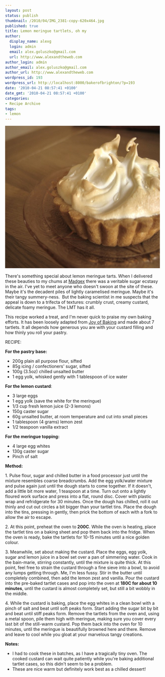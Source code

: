 ```yaml
---
layout: post
status: publish
thumbnail: /2010/04/IMG_2381-copy-620x464.jpg
published: true
title: Lemon meringue tartlets, oh my
author:
  display_name: alexg
  login: admin
  email: alex.goluszko@gmail.com
  url: http://www.alexandtheweb.com
author_login: admin
author_email: alex.goluszko@gmail.com
author_url: http://www.alexandtheweb.com
wordpress_id: 193
wordpress_url: http://localhost:8000/bakerofbrighton/?p=193
date: '2010-04-21 08:57:41 +0100'
date_gmt: '2010-04-21 08:57:41 +0100'
categories:
- Recipe Archive
tags:
- lemon
---
```

<p><a href="/images/2010/04/IMG_2381-copy.jpg"><img class="alignnone size-medium wp-image-195" title="Lemon meringue tartlets" src="/images/2010/04/IMG_2381-copy-620x464.jpg" alt="Lemon meringue tartlets" width="620" height="464" /></a></p>
<p>There's something special about lemon meringue tarts. When I delivered these beauties to my chums at <a href="http://www.madgex.com">Madgex</a> there was a veritable sugar ecstasy in the air. I've yet to meet anyone who doesn't swoon at the site of these. Maybe it's the decadent piles of lightly caramelised meringue. Maybe it's their tangy summery-ness.  But the baking scientist in me suspects that the appeal is down to a trifecta of textures: crumbly crust, creamy custard, delicate foamy meringue. The LMT has it all.</p>
<p>This recipe worked a treat, and I'm never quick to praise my own baking efforts. It has been loosely adapted from <a href="http://www.joyofbaking.com/LemonMeringueTart.html">Joy of Baking</a> and made about 7 tartlets. It all depends how generous you are with your custard filling and how thinly you roll your pastry.</p>
<p>RECIPE:</p>
<p><strong>For the pastry base:</strong></p>
<ul>
<li>200g plain all purpose flour, sifted</li>
<li>85g icing / confectioners' sugar, sifted</li>
<li>100g (3.5oz) chilled unsalted butter</li>
<li>1 egg yolk, whisked gently with 1 tablespoon of ice water</li>
</ul>
<p><strong>For the lemon custard</strong>:</p>
<ul>
<li> 3 large eggs</li>
<li> 1 egg yolk (save the white for the meringue)</li>
<li> 1/3 cup fresh lemon juice (2-3 lemons)</li>
<li> 150g caster sugar</li>
<li> 60g unsalted butter, at room temperature and cut into small pieces</li>
<li> 1 tablespoon (4 grams) lemon zest</li>
<li> 1/2 teaspoon vanilla extract</li>
</ul>
<p><strong>For the meringue topping:</strong></p>
<ul>
<li>4  large egg whites</li>
<li>130g caster sugar</li>
<li>Pinch of salt</li>
</ul>
<p><strong>Method:</strong></p>
<p>1. Pulse flour, sugar and chilled butter in a food processor just until the  mixture resembles coarse breadcrumbs. Add the egg yolk/water mixture  and pulse again just until the dough starts to come together. If it  doesn't, add a little bit more water, 1 teaspoon at a time. Turn out  onto a lightly floured work surface and press into a flat, round disc.  Cover with plastic wrap and refridgerate for 30 minutes. Once the dough has chilled, roll it out thinly and cut out circles a bit bigger than your tartlet tins. Place the dough into the tins, pressing in gently, then prick the bottom of each with a fork to allow the air to escape.</p>
<p>2. At this point, preheat the oven to<strong> 200C</strong>. While the oven is heating, place the tartlet tins on a baking sheet and pop them back into the fridge. When the oven is ready, bake the tartlets for 10-15 minutes until a nice golden colour.</p>
<p>3. Meanwhile, set about making the custard. Place the eggs, egg yolk, sugar and lemon juice in a bowl set over a pan of simmering water. Cook in the bain-marie, stirring constantly, until the mixture is quite thick. At this point, feel free to strain the custard through a fine sieve into a bowl, to avoid any lumps getting through. Me, I'm less fussy. Stir in the butter until completely combined, then add the lemon zest and vanilla. Pour the custard into the pre-baked tartlet cases and pop into the oven at <strong>180C for about 10 minutes</strong>, until the custard is almost completely set, but still a bit wobbly in the middle.</p>
<p>4. While the custard is baking, place the egg whites in a clean bowl with a pinch of salt and beat until soft peaks form. Start adding the sugar bit by bit and beat until stiff peaks form. Remove the tartlets from the oven and, using a metal spoon, pile them high with meringue, making sure you cover every last bit of the still-warm custard. Pop them back into the oven for 10 minutes, until the meringue is beautifully browned here and there. Remove and leave to cool while you gloat at your marvelous tangy creations.</p>
<p><strong>Notes:</strong></p>
<ul>
<li>I had to cook these in batches, as I have a tragically tiny oven. The cooked custard can wait quite patiently while you're baking additional tartlet cases, so this didn't seem to be a problem.</li>
<li>These are nice warm but definitely work best as a chilled dessert!</li>
</ul>
<div id="_mcePaste" style="position: absolute; left: -10000px; top: 529px; width: 1px; height: 1px; overflow: hidden;">bain marie</div>

